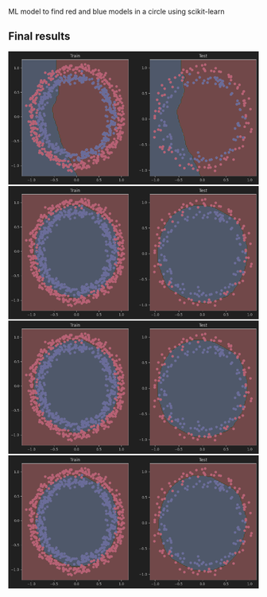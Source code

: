 ML model to find red and blue models in a circle using scikit-learn

## Final results 
![Img 1](https://raw.githubusercontent.com/Sanjai-Shaarugesh/ML-model-to-find-red-and-blue-dots-in-a-circle-/main/Circle/Img/Pasted%20image.png)
![Img 2](https://raw.githubusercontent.com/Sanjai-Shaarugesh/ML-model-to-find-red-and-blue-dots-in-a-circle-/main/Circle/Img/Pasted%20image%20(4).png)
![Img 3](https://raw.githubusercontent.com/Sanjai-Shaarugesh/ML-model-to-find-red-and-blue-dots-in-a-circle-/main/Circle/Img/Pasted%20image%20(3).png)
![Img 4](https://raw.githubusercontent.com/Sanjai-Shaarugesh/ML-model-to-find-red-and-blue-dots-in-a-circle-/main/Circle/Img/Pasted%20image%20(2).png)

